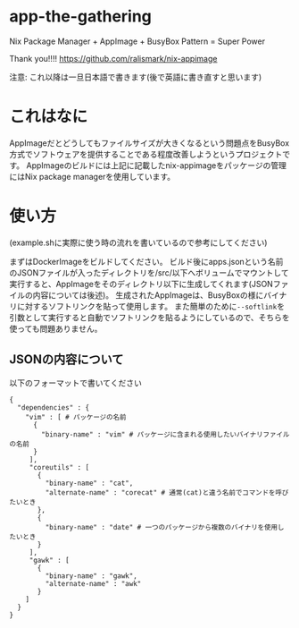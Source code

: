 # app-the-gathering
Nix Package Manager + AppImage + BusyBox Pattern = Super Power

Thank you!!!!
https://github.com/ralismark/nix-appimage

注意: これ以降は一旦日本語で書きます(後で英語に書き直すと思います)


# これはなに
AppImageだとどうしてもファイルサイズが大きくなるという問題点をBusyBox方式でソフトウェアを提供することである程度改善しようというプロジェクトです。
AppImageのビルドには上記に記載したnix-appimageをパッケージの管理にはNix package managerを使用しています。

# 使い方
(example.shに実際に使う時の流れを書いているので参考にしてください)

まずはDockerImageをビルドしてください。
ビルド後にapps.jsonという名前のJSONファイルが入ったディレクトリを/src/以下へボリュームでマウントして実行すると、AppImageをそのディレクトリ以下に生成してくれます(JSONファイルの内容については後述)。
生成されたAppImageは、BusyBoxの様にバイナリに対するソフトリンクを貼って使用します。
また簡単のために`--softlink`を引数として実行すると自動でソフトリンクを貼るようにしているので、そちらを使っても問題ありません。


## JSONの内容について
以下のフォーマットで書いてください
```
{
  "dependencies" : {
    "vim" : [ # パッケージの名前
      {
        "binary-name" : "vim" # パッケージに含まれる使用したいバイナリファイルの名前
      }
     ],
     "coreutils" : [
       {
         "binary-name" : "cat",
         "alternate-name" : "corecat" # 通常(cat)と違う名前でコマンドを呼びたいとき
       },
       {
         "binary-name" : "date" # 一つのパッケージから複数のバイナリを使用したいとき
       }
     ],
     "gawk" : [
       {
         "binary-name" : "gawk",
         "alternate-name" : "awk"
       }
    ]
  }
}
```
